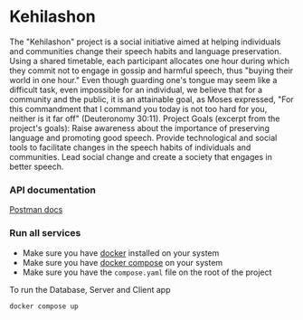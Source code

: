 # Kehilashon

The "Kehilashon" project is a social initiative aimed at helping individuals and communities change their speech habits and language preservation. Using a shared timetable, each participant allocates one hour during which they commit not to engage in gossip and harmful speech, thus "buying their world in one hour." Even though guarding one's tongue may seem like a difficult task, even impossible for an individual, we believe that for a community and the public, it is an attainable goal, as Moses expressed, "For this commandment that I command you today is not too hard for you, neither is it far off" (Deuteronomy 30:11).
Project Goals (excerpt from the project's goals):
Raise awareness about the importance of preserving language and promoting good speech.
Provide technological and social tools to facilitate changes in the speech habits of individuals and communities.
Lead social change and create a society that engages in better speech.

### API documentation
[Postman docs](https://documenter.getpostman.com/view/2906759/2s9YJXYQ9D)

### Run all services
* Make sure you have [docker](https://docs.docker.com/engine/install/) installed on your system
* Make sure you have [docker compose](https://docs.docker.com/compose/install/) on your system
* Make sure you have the `compose.yaml` file on the root of the project

To run the Database, Server and Client app
```sh
docker compose up
``` 
